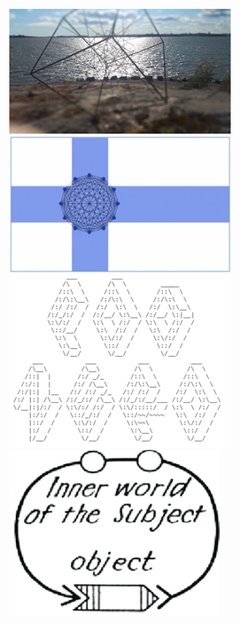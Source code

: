 
[![](images/hypercoast_1.jpg)](https://github.com/arch1p3l/arch1p3l)
[![](images/socmesh_flag.png)](https://github.com/social-mesh)
[![](images/pz1.png)](https://github.com/podzero)
[![](images/umwelt_logo2.png)](https://github.com/umw3lt)
